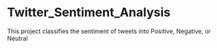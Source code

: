 # Twitter_Sentiment_Analysis
This project classifies the sentiment of tweets into  Positive, Negative, or Neutral
